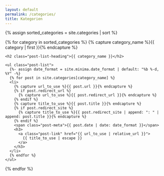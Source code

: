 ```yaml
---
layout: default
permalink: /categories/
title: Kategorien
---
```


<div class="home">

{% assign sorted_categories = site.categories | sort %}

{% for category in sorted_categories %}
    {% capture category_name %}{{ category | first }}{% endcapture %}

    <h2 class="post-list-heading">{{ category_name }}</h2>

    <ul class="post-list">
      {%- assign date_format = site.minima.date_format | default: "%b %-d, %Y" -%}
      {% for post in site.categories[category_name] %}
      <li>
        {% capture url_to_use %}{{ post.url }}{% endcapture %}
        {% if post.redirect_url %}
          {% capture url_to_use %}{{ post.redirect_url }}{% endcapture %}
        {% endif %}
        {% capture title_to_use %}{{ post.title }}{% endcapture %}
        {% if post.redirect_site %}
          {% capture title_to_use %}{{ post.redirect_site | append: ": " | append: post.title }}{% endcapture %}
        {% endif %}
        <span class="post-meta">{{ post.date | date: date_format }}</span>
        <h3>
          <a class="post-link" href="{{ url_to_use | relative_url }}">
            {{ title_to_use | escape }}
          </a>
        </h3>
      </li>
      {% endfor %}
    </ul>
{% endfor %}
</div>
